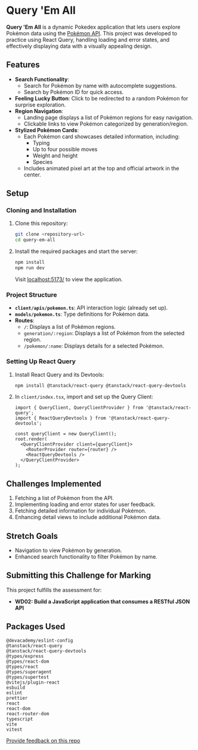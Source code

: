 # Query 'Em All

**Query 'Em All** is a dynamic Pokedex application that lets users explore Pokémon data using the [Pokémon API](https://pokeapi.co). This project was developed to practice using React Query, handling loading and error states, and effectively displaying data with a visually appealing design.

## Features

- **Search Functionality**: 
  - Search for Pokémon by name with autocomplete suggestions.
  - Search by Pokémon ID for quick access.
- **Feeling Lucky Button**: Click to be redirected to a random Pokémon for surprise exploration.
- **Region Navigation**: 
  - Landing page displays a list of Pokémon regions for easy navigation.
  - Clickable links to view Pokémon categorized by generation/region.
- **Stylized Pokémon Cards**: 
  - Each Pokémon card showcases detailed information, including:
    - Typing
    - Up to four possible moves
    - Weight and height
    - Species
  - Includes animated pixel art at the top and official artwork in the center.

## Setup

### Cloning and Installation

1. Clone this repository:
   ```sh
   git clone <repository-url>
   cd query-em-all
   ```
2. Install the required packages and start the server:
   ```sh
   npm install
   npm run dev
   ```
   Visit [localhost:5173/](http://localhost:5173/) to view the application.

### Project Structure

- **`client/apis/pokemon.ts`**: API interaction logic (already set up).
- **`models/pokemon.ts`**: Type definitions for Pokémon data.
- **Routes**:
  - `/`: Displays a list of Pokémon regions.
  - `generation/:region`: Displays a list of Pokémon from the selected region.
  - `/pokemon/:name`: Displays details for a selected Pokémon.

### Setting Up React Query

1. Install React Query and its Devtools:
   ```sh
   npm install @tanstack/react-query @tanstack/react-query-devtools
   ```
2. In `client/index.tsx`, import and set up the Query Client:
   ```tsx
   import { QueryClient, QueryClientProvider } from '@tanstack/react-query';
   import { ReactQueryDevtools } from '@tanstack/react-query-devtools';

   const queryClient = new QueryClient();
   root.render(
     <QueryClientProvider client={queryClient}>
       <RouterProvider router={router} />
       <ReactQueryDevtools />
     </QueryClientProvider>
   );
   ```

## Challenges Implemented

1. Fetching a list of Pokémon from the API.
2. Implementing loading and error states for user feedback.
3. Fetching detailed information for individual Pokémon.
4. Enhancing detail views to include additional Pokémon data.

## Stretch Goals

- Navigation to view Pokémon by generation.
- Enhanced search functionality to filter Pokémon by name.

## Submitting this Challenge for Marking

This project fulfills the assessment for:
- **WD02: Build a JavaScript application that consumes a RESTful JSON API**

## Packages Used

```plaintext
@devacademy/eslint-config
@tanstack/react-query
@tanstack/react-query-devtools
@types/express
@types/react-dom
@types/react
@types/superagent
@types/supertest
@vitejs/plugin-react
esbuild
eslint
prettier
react
react-dom
react-router-dom
typescript
vite
vitest
```

[Provide feedback on this repo](https://docs.google.com/forms/d/e/1FAIpQLSfw4FGdWkLwMLlUaNQ8FtP2CTJdGDUv6Xoxrh19zIrJSkvT4Q/viewform?usp=pp_url&entry.1958421517=query-em-all)
